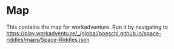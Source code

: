 # Map

This contains the map for workadventure. Run it by navigating to https://play.workadventu.re/_/global/poeschl.github.io/space-riddles/maps/Space-Riddles.json